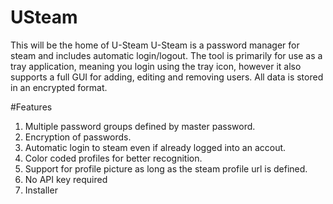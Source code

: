 # USteam
This will be the home of U-Steam
U-Steam is a password manager for steam and includes automatic login/logout.
The tool is primarily for use as a tray application, meaning you login using the tray icon, however it also supports a full GUI for adding, editing and removing users.
All data is stored in an encrypted format.

#Features
1. Multiple password groups defined by master password.
2. Encryption of passwords.
3. Automatic login to steam even if already logged into an accout.
4. Color coded profiles for better recognition.
5. Support for profile picture as long as the steam profile url is defined.
6. No API key required
7. Installer
